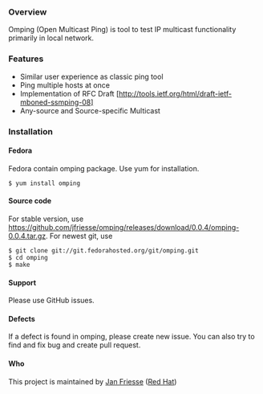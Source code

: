 ### Overview
Omping (Open Multicast Ping) is tool to test IP multicast functionality primarily in local network.

### Features
 * Similar user experience as classic ping tool
 * Ping multiple hosts at once
 * Implementation of RFC Draft [http://tools.ietf.org/html/draft-ietf-mboned-ssmping-08]
 * Any-source and Source-specific Multicast

### Installation
#### Fedora
Fedora contain omping package. Use yum for installation.
```
$ yum install omping
```

#### Source code
For stable version, use https://github.com/jfriesse/omping/releases/download/0.0.4/omping-0.0.4.tar.gz. For newest git, use
```
$ git clone git://git.fedorahosted.org/git/omping.git
$ cd omping
$ make
```

#### Support
Please use GitHub issues.

#### Defects
If a defect is found in omping, please create new issue. You can also try to find and fix bug and create pull
request.

#### Who
This project is maintained by [Jan Friesse](mailto:jfriesseATredhatDOTcom) ([Red Hat](http://www.redhat.com))
